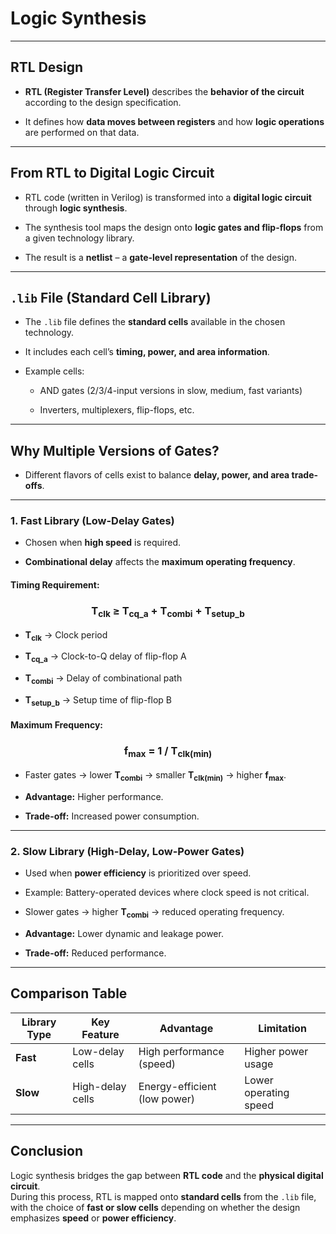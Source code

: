 # **Logic Synthesis**

---

## **RTL Design**

- **RTL (Register Transfer Level)** describes the **behavior of the circuit** according to the design specification.
    
- It defines how **data moves between registers** and how **logic operations** are performed on that data.
    


---

## **From RTL to Digital Logic Circuit**

- RTL code (written in Verilog) is transformed into a **digital logic circuit** through **logic synthesis**.
    
- The synthesis tool maps the design onto **logic gates and flip-flops** from a given technology library.
    
- The result is a **netlist** – a **gate-level representation** of the design.
    



---

## **`.lib` File (Standard Cell Library)**

- The `.lib` file defines the **standard cells** available in the chosen technology.
    
- It includes each cell’s **timing, power, and area information**.
    
- Example cells:
    
    - AND gates (2/3/4-input versions in slow, medium, fast variants)
        
    - Inverters, multiplexers, flip-flops, etc.
        



---

## **Why Multiple Versions of Gates?**

- Different flavors of cells exist to balance **delay, power, and area trade-offs**.
    



---

### **1. Fast Library (Low-Delay Gates)**

- Chosen when **high speed** is required.
    
- **Combinational delay** affects the **maximum operating frequency**.
    

#### Timing Requirement:

<h3 align="center"> <b>T<sub>clk</sub> ≥ T<sub>cq_a</sub> + T<sub>combi</sub> + T<sub>setup_b</sub></b> </h3>

- **T<sub>clk</sub>** → Clock period
    
- **T<sub>cq_a</sub>** → Clock-to-Q delay of flip-flop A
    
- **T<sub>combi</sub>** → Delay of combinational path
    
- **T<sub>setup_b</sub>** → Setup time of flip-flop B
    

#### Maximum Frequency:

<h3 align="center"> <b>f<sub>max</sub> = 1 / T<sub>clk(min)</sub></b> </h3>

- Faster gates → lower **T<sub>combi</sub>** → smaller **T<sub>clk(min)</sub>** → higher **f<sub>max</sub>**.
    
- **Advantage:** Higher performance.
    
- **Trade-off:** Increased power consumption.
    

---

### **2. Slow Library (High-Delay, Low-Power Gates)**

- Used when **power efficiency** is prioritized over speed.
    
- Example: Battery-operated devices where clock speed is not critical.
    
- Slower gates → higher **T<sub>combi</sub>** → reduced operating frequency.
    
- **Advantage:** Lower dynamic and leakage power.
    
- **Trade-off:** Reduced performance.
    



---

## **Comparison Table**

|Library Type|Key Feature|Advantage|Limitation|
|---|---|---|---|
|**Fast**|Low-delay cells|High performance (speed)|Higher power usage|
|**Slow**|High-delay cells|Energy-efficient (low power)|Lower operating speed|


---

## **Conclusion**

Logic synthesis bridges the gap between **RTL code** and the **physical digital circuit**.  
During this process, RTL is mapped onto **standard cells** from the `.lib` file, with the choice of **fast or slow cells** depending on whether the design emphasizes **speed** or **power efficiency**.
